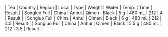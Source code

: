 | Tea | Country | Region | Local | Type | Weight | Water | Temp. | Time | Result | 
| Songluo Full | China | Anhui | Qimen | Black | 5 g | 480 mL | 212 | 4 | Result | 
| Songluo Full | China | Anhui | Qimen | Black | 6 g | 480 mL | 212 | 4.5 | Result |
| Songluo Full | China | Anhui | Qimen | Black | 5.5 g | 480 mL | 212 | 3.5 | Result |

